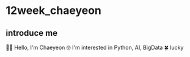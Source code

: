 # 12week_chaeyeon
## introduce me
👋🏻 Hello, I'm Chaeyeon
🤓 I'm interested in Python, AI, BigData
🍀 lucky